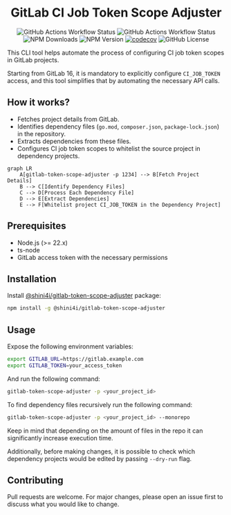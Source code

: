 <div align="center">

# GitLab CI Job Token Scope Adjuster

![GitHub Actions Workflow Status](https://img.shields.io/github/actions/workflow/status/shini4i/gitlab-token-scope-adjuster/publish.yaml?label=publish)
![GitHub Actions Workflow Status](https://img.shields.io/github/actions/workflow/status/shini4i/gitlab-token-scope-adjuster/tests.yaml?label=tests)
![NPM Downloads](https://img.shields.io/npm/dm/%40shini4i%2Fgitlab-token-scope-adjuster)
![NPM Version](https://img.shields.io/npm/v/%40shini4i%2Fgitlab-token-scope-adjuster)
[![codecov](https://codecov.io/github/shini4i/gitlab-token-scope-adjuster/graph/badge.svg?token=ELQ6VQJ0Z5)](https://codecov.io/github/shini4i/gitlab-token-scope-adjuster)
![GitHub License](https://img.shields.io/github/license/shini4i/gitlab-token-scope-adjuster)

</div>

This CLI tool helps automate the process of configuring CI job token scopes in GitLab projects.

Starting from GitLab 16, it is mandatory to explicitly configure `CI_JOB_TOKEN` access, and this tool simplifies that by
automating the necessary API calls.

## How it works?

- Fetches project details from GitLab.
- Identifies dependency files (`go.mod`, `composer.json`, `package-lock.json`) in the repository.
- Extracts dependencies from these files.
- Configures CI job token scopes to whitelist the source project in dependency projects.

```mermaid
graph LR
    A[gitlab-token-scope-adjuster -p 1234] --> B[Fetch Project Details]
    B --> C[Identify Dependency Files]
    C --> D[Process Each Dependency File]
    D --> E[Extract Dependencies]
    E --> F[Whitelist project CI_JOB_TOKEN in the Dependency Project]
```

## Prerequisites

- Node.js (>= 22.x)
- ts-node
- GitLab access token with the necessary permissions

## Installation

Install [@shini4i/gitlab-token-scope-adjuster](https://www.npmjs.com/package/@shini4i/gitlab-token-scope-adjuster) package:

```sh
npm install -g @shini4i/gitlab-token-scope-adjuster
```

## Usage

Expose the following environment variables:

```sh
export GITLAB_URL=https://gitlab.example.com
export GITLAB_TOKEN=your_access_token
```

And run the following command:

```sh
gitlab-token-scope-adjuster -p <your_project_id>
```

To find dependency files recursively run the following command:
```sh
gitlab-token-scope-adjuster -p <your_project_id> --monorepo
```

Keep in mind that depending on the amount of files in the repo it can significantly increase execution time.

Additionally, before making changes, it is possible to check which dependency projects would be edited by passing `--dry-run` flag.

## Contributing

Pull requests are welcome. For major changes, please open an issue first to discuss what you would like to change.
